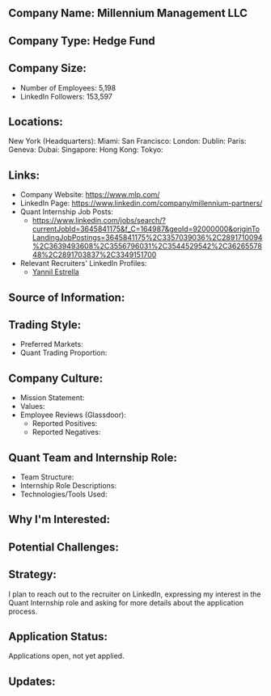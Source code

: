 ## Company Name: Millennium Management LLC

## Company Type: Hedge Fund

## Company Size:
- Number of Employees: 5,198
- LinkedIn Followers: 153,597

## Locations:
New York (Headquarters): 
Miami: 
San Francisco: 
London: 
Dublin: 
Paris:
Geneva:
Dubai:
Singapore:
Hong Kong: 
Tokyo: 

## Links:
- Company Website: https://www.mlp.com/
- LinkedIn Page: https://www.linkedin.com/company/millennium-partners/
- Quant Internship Job Posts:
  - https://www.linkedin.com/jobs/search/?currentJobId=3645841175&f_C=164987&geoId=92000000&originToLandingJobPostings=3645841175%2C3357039036%2C2891710094%2C3639493608%2C3556796031%2C3544529542%2C3626557848%2C2891703837%2C3349151700
- Relevant Recruiters' LinkedIn Profiles: 
  - [Yannil Estrella](https://www.linkedin.com/in/yannil-estrella-446417b/)

## Source of Information:

## Trading Style:
- Preferred Markets: 
- Quant Trading Proportion: 

## Company Culture:
- Mission Statement: 
- Values: 
- Employee Reviews (Glassdoor): 
  - Reported Positives:
  - Reported Negatives:

## Quant Team and Internship Role:
- Team Structure: 
- Internship Role Descriptions: 
- Technologies/Tools Used: 

## Why I'm Interested:

## Potential Challenges: 

## Strategy:
I plan to reach out to the recruiter on LinkedIn, expressing my interest in the Quant Internship role and asking for more details about the application process.

## Application Status:
Applications open, not yet applied.

## Updates:
